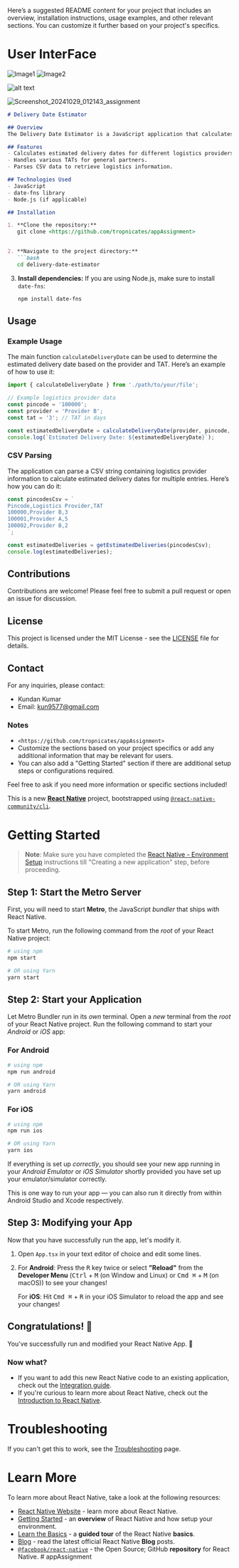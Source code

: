Here’s a suggested README content for your project that includes an overview, installation instructions, usage examples, and other relevant sections. You can customize it further based on your project's specifics.


# User InterFace
![Image1](Screenshot_20241029_012117_assignment-1.jpg)
![Image2](Screenshot_20241029_012143_assignment-1.jpg) 



![alt text](Screenshot_20241029_012143_assignment-2.jpg)


![Screenshot_20241029_012143_assignment](https://github.com/user-attachments/assets/43f27767-06b6-4bc0-8bec-b62867462722)



```markdown
# Delivery Date Estimator

## Overview
The Delivery Date Estimator is a JavaScript application that calculates estimated delivery dates based on logistics providers and turnaround times (TAT). The application uses the `date-fns` library to handle date manipulations efficiently.

## Features
- Calculates estimated delivery dates for different logistics providers based on cutoff times.
- Handles various TATs for general partners.
- Parses CSV data to retrieve logistics information.

## Technologies Used
- JavaScript
- date-fns library
- Node.js (if applicable)

## Installation

1. **Clone the repository:**
   git clone <https://github.com/tropnicates/appAssignment>
   

2. **Navigate to the project directory:**
   ```bash
   cd delivery-date-estimator
   ```

3. **Install dependencies:**
   If you are using Node.js, make sure to install `date-fns`:
   ```bash
   npm install date-fns
   ```

## Usage

### Example Usage
The main function `calculateDeliveryDate` can be used to determine the estimated delivery date based on the provider and TAT. Here’s an example of how to use it:

```javascript
import { calculateDeliveryDate } from './path/to/your/file';

// Example logistics provider data
const pincode = '100000';
const provider = 'Provider B';
const tat = '3'; // TAT in days

const estimatedDeliveryDate = calculateDeliveryDate(provider, pincode, tat);
console.log(`Estimated Delivery Date: ${estimatedDeliveryDate}`);
```

### CSV Parsing
The application can parse a CSV string containing logistics provider information to calculate estimated delivery dates for multiple entries. Here’s how you can do it:

```javascript
const pincodesCsv = `
Pincode,Logistics Provider,TAT
100000,Provider B,3
100001,Provider A,5
100002,Provider B,2
`;

const estimatedDeliveries = getEstimatedDeliveries(pincodesCsv);
console.log(estimatedDeliveries);
```

## Contributions
Contributions are welcome! Please feel free to submit a pull request or open an issue for discussion.

## License
This project is licensed under the MIT License - see the [LICENSE](LICENSE) file for details.

## Contact
For any inquiries, please contact:
- Kundan Kumar
- Email: kun9577@gmail.com

### Notes
-  `<https://github.com/tropnicates/appAssignment>` 
- Customize the sections based on your project specifics or add any additional information that may be relevant for users.
- You can also add a "Getting Started" section if there are additional setup steps or configurations required.

Feel free to ask if you need more information or specific sections included!

This is a new [**React Native**](https://reactnative.dev) project, bootstrapped using [`@react-native-community/cli`](https://github.com/react-native-community/cli).

# Getting Started

>**Note**: Make sure you have completed the [React Native - Environment Setup](https://reactnative.dev/docs/environment-setup) instructions till "Creating a new application" step, before proceeding.

## Step 1: Start the Metro Server

First, you will need to start **Metro**, the JavaScript _bundler_ that ships _with_ React Native.

To start Metro, run the following command from the _root_ of your React Native project:

```bash
# using npm
npm start

# OR using Yarn
yarn start
```

## Step 2: Start your Application

Let Metro Bundler run in its _own_ terminal. Open a _new_ terminal from the _root_ of your React Native project. Run the following command to start your _Android_ or _iOS_ app:

### For Android

```bash
# using npm
npm run android

# OR using Yarn
yarn android
```

### For iOS

```bash
# using npm
npm run ios

# OR using Yarn
yarn ios
```

If everything is set up _correctly_, you should see your new app running in your _Android Emulator_ or _iOS Simulator_ shortly provided you have set up your emulator/simulator correctly.

This is one way to run your app — you can also run it directly from within Android Studio and Xcode respectively.

## Step 3: Modifying your App

Now that you have successfully run the app, let's modify it.

1. Open `App.tsx` in your text editor of choice and edit some lines.
2. For **Android**: Press the <kbd>R</kbd> key twice or select **"Reload"** from the **Developer Menu** (<kbd>Ctrl</kbd> + <kbd>M</kbd> (on Window and Linux) or <kbd>Cmd ⌘</kbd> + <kbd>M</kbd> (on macOS)) to see your changes!

   For **iOS**: Hit <kbd>Cmd ⌘</kbd> + <kbd>R</kbd> in your iOS Simulator to reload the app and see your changes!

## Congratulations! :tada:

You've successfully run and modified your React Native App. :partying_face:

### Now what?

- If you want to add this new React Native code to an existing application, check out the [Integration guide](https://reactnative.dev/docs/integration-with-existing-apps).
- If you're curious to learn more about React Native, check out the [Introduction to React Native](https://reactnative.dev/docs/getting-started).

# Troubleshooting

If you can't get this to work, see the [Troubleshooting](https://reactnative.dev/docs/troubleshooting) page.

# Learn More

To learn more about React Native, take a look at the following resources:

- [React Native Website](https://reactnative.dev) - learn more about React Native.
- [Getting Started](https://reactnative.dev/docs/environment-setup) - an **overview** of React Native and how setup your environment.
- [Learn the Basics](https://reactnative.dev/docs/getting-started) - a **guided tour** of the React Native **basics**.
- [Blog](https://reactnative.dev/blog) - read the latest official React Native **Blog** posts.
- [`@facebook/react-native`](https://github.com/facebook/react-native) - the Open Source; GitHub **repository** for React Native.
#   a p p A s s i g n m e n t 
 
 